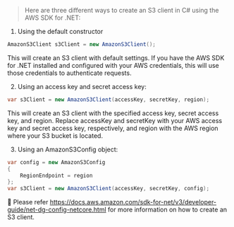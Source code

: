 > Here are three different ways to create an S3 client in C# using the AWS SDK for .NET:

1. Using the default constructor

```C#
AmazonS3Client s3Client = new AmazonS3Client();
```
This will create an S3 client with default settings. If you have the AWS SDK for .NET installed and configured with your AWS credentials, this will use those credentials to authenticate requests.

2. Using an access key and secret access key:

```C#
var s3Client = new AmazonS3Client(accessKey, secretKey, region);
```
This will create an S3 client with the specified access key, secret access key, and region. Replace accessKey and secretKey with your AWS access key and secret access key, respectively, and region with the AWS region where your S3 bucket is located.

3. Using an AmazonS3Config object:

```C#
var config = new AmazonS3Config
{
    RegionEndpoint = region
};
var s3Client = new AmazonS3Client(accessKey, secretKey, config);
```

🔗 Please refer https://docs.aws.amazon.com/sdk-for-net/v3/developer-guide/net-dg-config-netcore.html for more information on how to create an S3 client.







